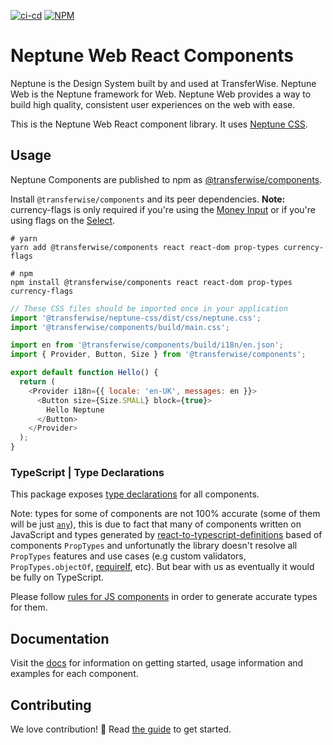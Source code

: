 [![ci-cd](https://github.com/transferwise/neptune-web/actions/workflows/ci-cd.yml/badge.svg)](https://github.com/transferwise/neptune-web/actions) [![NPM](https://badge.fury.io/js/%40transferwise%2Fcomponents.svg)](https://www.npmjs.com/package/@transferwise/components)

# Neptune Web React Components

Neptune is the Design System built by and used at TransferWise. Neptune Web is the Neptune framework for Web. Neptune Web provides a way to build high quality, consistent user experiences on the web with ease.

This is the Neptune Web React component library. It uses [Neptune CSS](https://github.com/transferwise/neptune-web/tree/main/packages/css).

## Usage

Neptune Components are published to npm as [@transferwise/components](https://www.npmjs.com/package/@transferwise/components).

Install `@transferwise/components` and its peer dependencies. **Note:** currency-flags is only required if you're using the [Money Input](https://transferwise.github.io/neptune-web/components/MoneyInput) or if you're using flags on the [Select](https://transferwise.github.io/neptune-web/components/Select).

```
# yarn
yarn add @transferwise/components react react-dom prop-types currency-flags

# npm
npm install @transferwise/components react react-dom prop-types currency-flags
```

```js
// These CSS files should be imported once in your application
import '@transferwise/neptune-css/dist/css/neptune.css';
import '@transferwise/components/build/main.css';

import en from '@transferwise/components/build/i18n/en.json';
import { Provider, Button, Size } from '@transferwise/components';

export default function Hello() {
  return (
    <Provider i18n={{ locale: 'en-UK', messages: en }}>
      <Button size={Size.SMALL} block={true}>
        Hello Neptune
      </Button>
    </Provider>
  );
}
```

### TypeScript | Type Declarations

This package exposes [type declarations](https://www.typescriptlang.org/docs/handbook/2/type-declarations.html) for all components.

Note: types for some of components are not 100% accurate (some of them will be just [`any`](https://www.typescriptlang.org/docs/handbook/2/everyday-types.html#any)), this is due to fact that many of components written on JavaScript and types generated by [react-to-typescript-definitions](https://www.npmjs.com/package/react-to-typescript-definitions) based of components `PropTypes` and unfortunatly the library doesn't resolve all `PropTypes` features and use cases (e.g custom validators, `PropTypes.objectOf`, [requireIf](https://www.npmjs.com/package/react-required-if), etc). But bear with us as eventually it would be fully on TypeScript.

Please follow [rules for JS components](https://github.com/transferwise/neptune-web/blob/main/packages/components/CONTRIBUTING.md#js-component-rules) in order to generate accurate types for them.

## Documentation

Visit the [docs](https://transferwise.github.io/neptune-web/about/Home) for information on getting started, usage information and examples for each component.

## Contributing

We love contribution! 🙏 Read [the guide](https://github.com/transferwise/neptune-web/blob/main/packages/components/CONTRIBUTING.md) to get started.
